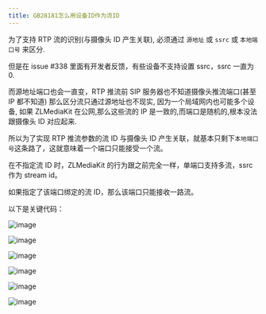 ```yaml
---
title: GB28181怎么用设备ID作为流ID
---
```


为了支持 RTP 流的识别(与摄像头 ID 产生关联), 必须通过 `源地址` 或 `ssrc` 或 `本地端口号` 来区分.

但是在 issue #338 里面有开发者反馈，有些设备不支持设置 ssrc，ssrc 一直为 0.

而源地址端口也会一直变，RTP 推流前 SIP 服务器也不知道摄像头推流端口(甚至 IP 都不知道) 那么区分流只通过源地址也不现实,
因为一个局域网内也可能多个设备, 如果 ZLMediaKit 在公网,那么这些流的 IP 是一致的,而端口是随机的,根本没法跟摄像头 ID 对应起来.

所以为了实现 RTP 推流参数的流 ID 与摄像头 ID 产生关联，就基本只剩下`本地端口号`这条路了，这就意味着一个端口只能接受一个流。

在不指定流 ID 时，ZLMediaKit 的行为跟之前完全一样，单端口支持多流，ssrc 作为 stream id。

如果指定了该端口绑定的流 ID，那么该端口只能接收一路流。

以下是关键代码：

![image](/images/how_to_use_device_id_as_stream_id_1.png)

![image](/images/how_to_use_device_id_as_stream_id_2.png)

![image](/images/how_to_use_device_id_as_stream_id_3.png)

![image](/images/how_to_use_device_id_as_stream_id_4.png)

![image](/images/how_to_use_device_id_as_stream_id_5.png)

![image](/images/how_to_use_device_id_as_stream_id_6.png)
